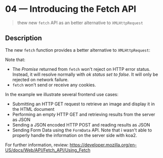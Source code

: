 # 04 &mdash; Introducing the Fetch API
> thew new `fetch` API as an better alternative to `XMLHttpRequest`

## Description

The new `fetch` function provides a better alternative to `XMLHttpRequest`:

Note that:
+ The *Promise* returned from `fetch` won't reject on HTTP error status. Instead, it will resolve normally with *ok status set to false*. It will only be rejected on network failure.
+ `fetch` won't send or receive any cookies.

In the example we illustrate several frontend use cases:
+ Submitting an HTTP GET request to retrieve an image and display it in the HTML document
+ Performing an empty HTTP GET and retrieving results from the server as JSON
+ Sending a JSON encoded HTTP POST and reading results as JSON
+ Sending Form Data using the `FormData` API. Note that i wasn't able to properly handle the information on the server side with koa2.

For further information, review:
https://developer.mozilla.org/en-US/docs/Web/API/Fetch_API/Using_Fetch